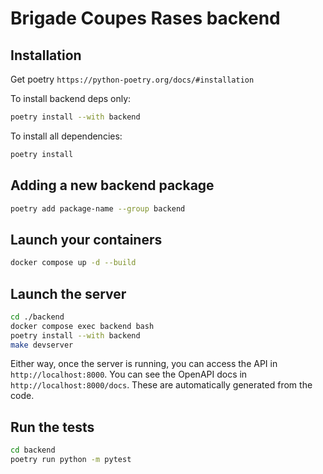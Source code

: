 # Brigade Coupes Rases backend

## Installation

Get poetry `https://python-poetry.org/docs/#installation`

To install backend deps only:

```bash
poetry install --with backend
```

To install all dependencies:

```bash
poetry install
```

## Adding a new backend package

```bash
poetry add package-name --group backend
```

## Launch your containers
```bash
docker compose up -d --build
```

## Launch the server

```bash
cd ./backend
docker compose exec backend bash
poetry install --with backend
make devserver
```

Either way, once the server is running, you can access the API in `http://localhost:8000`. You can see the OpenAPI docs in `http://localhost:8000/docs`. These are automatically generated from the code.

## Run the tests

```bash
cd backend
poetry run python -m pytest
```
